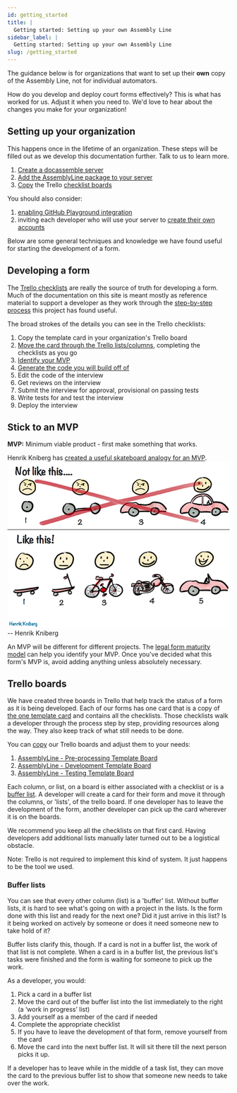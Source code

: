 ```yaml
---
id: getting_started
title: |
  Getting started: Setting up your own Assembly Line
sidebar_label: |
  Getting started: Setting up your own Assembly Line
slug: /getting_started
---
```


<!-- TODO: Add link to someplace to give feedback or some kind of forum. -->

The guidance below is for organizations that want to set up their **own** copy of the 
Assembly Line, not for individual automators.

How do you develop and deploy court forms effectively? This is what has worked
for us. Adjust it when you need to. We'd love to hear about the changes you make
for your organization!

## Setting up your organization

This happens once in the lifetime of an organization. These steps will be filled out as we develop this documentation further. Talk to us to learn more.

1. [Create a docassemble server](https://suffolklitlab.org/legal-tech-class/docs/practical-guide-docassemble/setup-server)
1. [Add the AssemblyLine package to your server](installation.md)
1. [Copy](https://help.trello.com/article/802-copying-cards-lists-or-boards) the Trello [checklist boards](#trello-boards)

You should also consider:

1. [enabling GitHub Playground integration](https://docassemble.org/docs/config.html#github)
2. inviting each developer who will use your server to [create their own accounts](https://docassemble.org/docs/users.html#add)

Below are some general techniques and knowledge we have found useful for starting the development of a form.

## Developing a form

The [Trello checklists](#trello-boards) are really the source of truth for developing a form. Much of the documentation on this site is meant mostly as reference material to support a developer as they work through the [step-by-step process](https://trello.com/c/uRD0ZIOc/1-form-name-type-of-law) this project has found useful.

The broad strokes of the details you can see in the Trello checklists:

1. Copy the template card in your organization's Trello board
1. [Move the card through the Trello lists/columns](#trello-boards), completing the checklists as you go
1. [Identify your MVP](#stick-to-an-mvp)
1. [Generate the code you will build off of](weaver_overview.md)
1. Edit the code of the interview
1. Get reviews on the interview
1. Submit the interview for approval, provisional on passing tests
1. Write tests for and test the interview
1. Deploy the interview

## Stick to an MVP
**MVP:** Minimum viable product - first make something that works. 

Henrik Kniberg has [created a useful skateboard analogy for an MVP](https://blog.crisp.se/2016/01/25/henrikkniberg/making-sense-of-mvp).
![Minimum viable product](./assets/mvp.png)
-- Henrik Kniberg

An MVP will be different for different projects. The [legal form maturity model](https://suffolklitlab.org/legal-tech-class/docs/legal-tech-overview/maturity-model/#quick-summary) can help you identify your MVP. Once you've decided what this form's MVP is, avoid adding anything unless absolutely necessary.

## Trello boards

We have created three boards in Trello that help track the status of a form as it is being developed. Each of our forms has one card that is a copy of [the one template card](https://trello.com/c/uRD0ZIOc/1-form-name-type-of-law) and contains all the checklists. Those checklists walk a developer through the process step by step, providing resources along the way. They also keep track of what still needs to be done.

You can [copy](https://help.trello.com/article/802-copying-cards-lists-or-boards) our Trello boards and adjust them to your needs:

1. [AssemblyLine - Pre-processing Template Board](https://trello.com/b/Z2Svx3oh/1-assemblyline-pre-processing-template-board#)
1. [AssemblyLine - Development Template Board](https://trello.com/b/ArfGFbz4/2-assemblyline-development-template-board)
1. [AssemblyLine - Testing Template Board](https://trello.com/b/nT7yy2Wl/3-assemblyline-testing-template-board)

Each column, or list, on a board is either associated with a checklist or is a [buffer list](#buffer-lists). A developer will create a card for their form and move it through the columns, or 'lists', of the trello board. If one developer has to leave the development of the form, another developer can pick up the card wherever it is on the boards.

We recommend you keep all the checklists on that first card. Having developers add additional lists manually later turned out to be a logistical obstacle.

Note: Trello is not required to implement this kind of system. It just happens to be the tool we used.

<!-- TODO: Add instructions on how to hide finished checklist items. -->

### Buffer lists
You can see that every other column (list) is a 'buffer' list. Without buffer lists, it is hard to see what's going on with a project in the lists. Is the form done with this list and ready for the next one? Did it just arrive in this list? Is it being worked on actively by someone or does it need someone new to take hold of it?

Buffer lists clarify this, though. If a card is not in a buffer list, the work of that list is not complete. When a card is in a buffer list, the previous list's tasks were finished and the form is waiting for someone to pick up the work.

As a developer, you would:

1. Pick a card in a buffer list
1. Move the card out of the buffer list into the list immediately to the right (a ‘work in progress’ list)
1. Add yourself as a member of the card if needed
1. Complete the appropriate checklist
1. If you have to leave the development of that form, remove yourself from the card
1. Move the card into the next buffer list. It will sit there till the next person picks it up.

If a developer has to leave while in the middle of a task list, they can move the card to the previous buffer list to show that someone new needs to take over the work.
